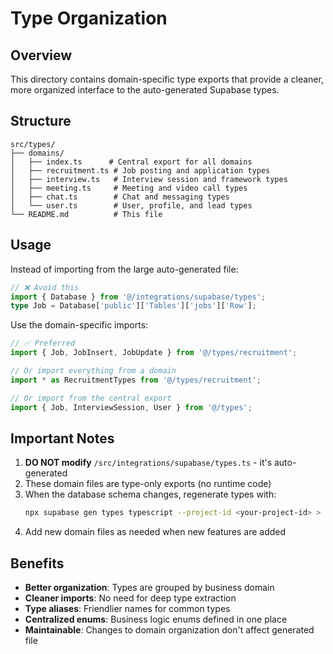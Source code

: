 # Type Organization

## Overview

This directory contains domain-specific type exports that provide a cleaner, more organized interface to the auto-generated Supabase types.

## Structure

```
src/types/
├── domains/
│   ├── index.ts      # Central export for all domains
│   ├── recruitment.ts # Job posting and application types
│   ├── interview.ts   # Interview session and framework types
│   ├── meeting.ts     # Meeting and video call types
│   ├── chat.ts        # Chat and messaging types
│   └── user.ts        # User, profile, and lead types
└── README.md          # This file
```

## Usage

Instead of importing from the large auto-generated file:

```typescript
// ❌ Avoid this
import { Database } from '@/integrations/supabase/types';
type Job = Database['public']['Tables']['jobs']['Row'];
```

Use the domain-specific imports:

```typescript
// ✅ Preferred
import { Job, JobInsert, JobUpdate } from '@/types/recruitment';

// Or import everything from a domain
import * as RecruitmentTypes from '@/types/recruitment';

// Or import from the central export
import { Job, InterviewSession, User } from '@/types';
```

## Important Notes

1. **DO NOT modify** `/src/integrations/supabase/types.ts` - it's auto-generated
2. These domain files are type-only exports (no runtime code)
3. When the database schema changes, regenerate types with:
   ```bash
   npx supabase gen types typescript --project-id <your-project-id> > src/integrations/supabase/types.ts
   ```
4. Add new domain files as needed when new features are added

## Benefits

- **Better organization**: Types are grouped by business domain
- **Cleaner imports**: No need for deep type extraction
- **Type aliases**: Friendlier names for common types
- **Centralized enums**: Business logic enums defined in one place
- **Maintainable**: Changes to domain organization don't affect generated file
